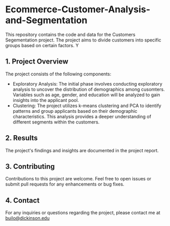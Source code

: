 # Ecommerce-Customer-Analysis-and-Segmentation

This repository contains the code and data for the Customers Segementation project. The project aims to divide customers into specific groups based on certain factors. Y

## 1. Project Overview
The project consists of the following components:
- Exploratory Analysis: The initial phase involves conducting exploratory analysis to uncover the distribution of demographics among cusomters. Variables such as age, gender, and education will be analyzed to gain insights into the applicant pool.
- Clustering: The project utilizes k-means clustering and PCA to identify patterns and group applicants based on their demographic characteristics. This analysis provides a deeper understanding of different segments within the customers.

## 2. Results
The project's findings and insights are documented in the project report. 

## 3. Contributing
Contributions to this project are welcome. Feel free to open issues or submit pull requests for any enhancements or bug fixes.

## 4. Contact
For any inquiries or questions regarding the project, please contact me at builo@dickinson.edu
